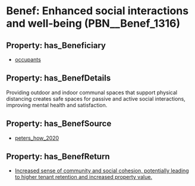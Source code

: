 # Benef: __Enhanced social interactions and well-being__ (PBN__Benef_1316)

## Property: has_Beneficiary

* [occupants](../Stakeholder/PBN__Stakeholder_92)

## Property: has_BenefDetails

Providing outdoor and indoor communal spaces that support physical distancing creates safe spaces for passive and active social interactions, improving mental health and satisfaction.

## Property: has_BenefSource

* [peters_how_2020](../Article/PBN__Article_279)

## Property: has_BenefReturn

* [Increased sense of community and social cohesion, potentially leading to higher tenant retention and increased property value.](../BenefReturn/PBN__BenefReturn_1487)

